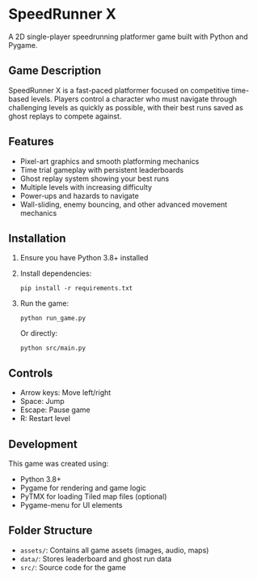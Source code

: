 # SpeedRunner X

A 2D single-player speedrunning platformer game built with Python and Pygame.

## Game Description

SpeedRunner X is a fast-paced platformer focused on competitive time-based levels. Players control a character who must navigate through challenging levels as quickly as possible, with their best runs saved as ghost replays to compete against.

## Features

- Pixel-art graphics and smooth platforming mechanics
- Time trial gameplay with persistent leaderboards
- Ghost replay system showing your best runs
- Multiple levels with increasing difficulty
- Power-ups and hazards to navigate
- Wall-sliding, enemy bouncing, and other advanced movement mechanics

## Installation

1. Ensure you have Python 3.8+ installed
2. Install dependencies:
   ```
   pip install -r requirements.txt
   ```
3. Run the game:
   ```
   python run_game.py
   ```
   
   Or directly:
   ```
   python src/main.py
   ```

## Controls

- Arrow keys: Move left/right
- Space: Jump
- Escape: Pause game
- R: Restart level

## Development

This game was created using:
- Python 3.8+
- Pygame for rendering and game logic
- PyTMX for loading Tiled map files (optional)
- Pygame-menu for UI elements

## Folder Structure

- `assets/`: Contains all game assets (images, audio, maps)
- `data/`: Stores leaderboard and ghost run data
- `src/`: Source code for the game
